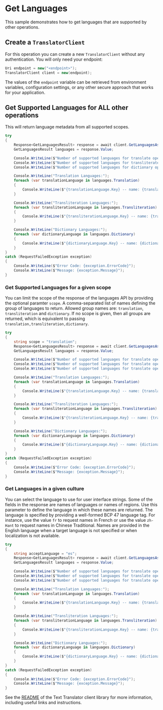 # Get Languages

This sample demonstrates how to get languages that are supported by other operations.

## Create a `TranslatorClient`

For this operation you can create a new `TranslatorClient` without any authentication. You will only need your endpoint:

```C# Snippet:CreateTranslatorClient
Uri endpoint = new("<endpoint>");
TranslatorClient client = new(endpoint);
```

The values of the `endpoint` variable can be retrieved from environment variables, configuration settings, or any other secure approach that works for your application.

## Get Supported Languages for ALL other operations
This will return language metadata from all supported scopes.

```C# Snippet:Sample1_GetLanguages
try
{
    Response<GetLanguagesResult> response = await client.GetLanguagesAsync(cancellationToken: CancellationToken.None).ConfigureAwait(false);
    GetLanguagesResult languages = response.Value;

    Console.WriteLine($"Number of supported languages for translate operation: {languages.Translation.Count}.");
    Console.WriteLine($"Number of supported languages for transliterate operation: {languages.Transliteration.Count}.");
    Console.WriteLine($"Number of supported languages for dictionary operations: {languages.Dictionary.Count}.");

    Console.WriteLine("Translation Languages:");
    foreach (var translationLanguage in languages.Translation)
    {
        Console.WriteLine($"{translationLanguage.Key} -- name: {translationLanguage.Value.Name} ({translationLanguage.Value.NativeName})");
    }

    Console.WriteLine("Transliteration Languages:");
    foreach (var transliterationLanguage in languages.Transliteration)
    {
        Console.WriteLine($"{transliterationLanguage.Key} -- name: {transliterationLanguage.Value.Name}, supported script count: {transliterationLanguage.Value.Scripts.Count}");
    }

    Console.WriteLine("Dictionary Languages:");
    foreach (var dictionaryLanguage in languages.Dictionary)
    {
        Console.WriteLine($"{dictionaryLanguage.Key} -- name: {dictionaryLanguage.Value.Name}, supported target languages count: {dictionaryLanguage.Value.Translations.Count}");
    }
}
catch (RequestFailedException exception)
{
    Console.WriteLine($"Error Code: {exception.ErrorCode}");
    Console.WriteLine($"Message: {exception.Message}");
}
```

### Get Supported Languages for a given scope
You can limit the scope of the response of the languages API by providing the optional paramter `scope`. A comma-separated list of names defining the group of languages to return. Allowed group names are: `translation`, `transliteration` and `dictionary`. If no scope is given, then all groups are returned, which is equivalent to passing `translation,transliteration,dictionary`.

```C# Snippet:Sample1_GetLanguagesScope
try
{
    string scope = "translation";
    Response<GetLanguagesResult> response = await client.GetLanguagesAsync(scope: scope, cancellationToken: CancellationToken.None).ConfigureAwait(false);
    GetLanguagesResult languages = response.Value;

    Console.WriteLine($"Number of supported languages for translate operations: {languages.Translation.Count}.");
    Console.WriteLine($"Number of supported languages for translate operations: {languages.Transliteration.Count}.");
    Console.WriteLine($"Number of supported languages for translate operations: {languages.Dictionary.Count}.");

    Console.WriteLine("Translation Languages:");
    foreach (var translationLanguage in languages.Translation)
    {
        Console.WriteLine($"{translationLanguage.Key} -- name: {translationLanguage.Value.Name} ({translationLanguage.Value.NativeName})");
    }

    Console.WriteLine("Transliteration Languages:");
    foreach (var transliterationLanguage in languages.Transliteration)
    {
        Console.WriteLine($"{transliterationLanguage.Key} -- name: {transliterationLanguage.Value.Name}, supported script count: {transliterationLanguage.Value.Scripts.Count}");
    }

    Console.WriteLine("Dictionary Languages:");
    foreach (var dictionaryLanguage in languages.Dictionary)
    {
        Console.WriteLine($"{dictionaryLanguage.Key} -- name: {dictionaryLanguage.Value.Name}, supported target languages count: {dictionaryLanguage.Value.Translations.Count}");
    }
}
catch (RequestFailedException exception)
{
    Console.WriteLine($"Error Code: {exception.ErrorCode}");
    Console.WriteLine($"Message: {exception.Message}");
}
```

### Get Languages in a given culture
You can select the language to use for user interface strings. Some of the fields in the response are names of languages or names of regions. Use this parameter to define the language in which these names are returned. The language is specified by providing a well-formed BCP 47 language tag. For instance, use the value `fr` to request names in French or use the value `zh-Hant` to request names in Chinese Traditional.
Names are provided in the English language when a target language is not specified or when localization is not available.

```C# Snippet:Sample1_GetLanguagesAcceptLanguage
try
{
    string acceptLanguage = "es";
    Response<GetLanguagesResult> response = await client.GetLanguagesAsync(acceptLanguage: acceptLanguage, cancellationToken: CancellationToken.None).ConfigureAwait(false);
    GetLanguagesResult languages = response.Value;

    Console.WriteLine($"Number of supported languages for translate operations: {languages.Translation.Count}.");
    Console.WriteLine($"Number of supported languages for translate operations: {languages.Transliteration.Count}.");
    Console.WriteLine($"Number of supported languages for translate operations: {languages.Dictionary.Count}.");

    Console.WriteLine("Translation Languages:");
    foreach (var translationLanguage in languages.Translation)
    {
        Console.WriteLine($"{translationLanguage.Key} -- name: {translationLanguage.Value.Name} ({translationLanguage.Value.NativeName})");
    }

    Console.WriteLine("Transliteration Languages:");
    foreach (var transliterationLanguage in languages.Transliteration)
    {
        Console.WriteLine($"{transliterationLanguage.Key} -- name: {transliterationLanguage.Value.Name}, supported script count: {transliterationLanguage.Value.Scripts.Count}");
    }

    Console.WriteLine("Dictionary Languages:");
    foreach (var dictionaryLanguage in languages.Dictionary)
    {
        Console.WriteLine($"{dictionaryLanguage.Key} -- name: {dictionaryLanguage.Value.Name}, supported target languages count: {dictionaryLanguage.Value.Translations.Count}");
    }
}
catch (RequestFailedException exception)
{
    Console.WriteLine($"Error Code: {exception.ErrorCode}");
    Console.WriteLine($"Message: {exception.Message}");
}
```

See the [README] of the Text Translator client library for more information, including useful links and instructions.

[README]: https://github.com/Azure/azure-sdk-for-net/blob/main/sdk/translation/Azure.AI.Translation.Text/README.md
